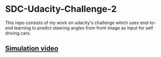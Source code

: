 # SDC-Udacity-Challenge-2
This repo consists of my work on udacity's challenge which uses end-to-end learning to predict steering angles from front image as input for self driving cars.

## [Simulation video](https://www.youtube.com/watch?v=YVmlioP3qqY)
